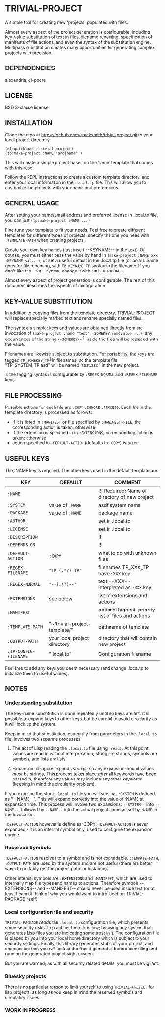 # TRIVIAL-PROJECT

A simple tool for creating new 'projects' populated with files.

Almost every aspect of the project generation is configurable, including key-value substitution of text in files, filename renaming, specification of manifests of file actions, and even the syntax of the substitution engine.  Multipass substitution creates many opportunities for generating complex projects with precision.

## DEPENDENCIES

alexandria, cl-ppcre

## LICENSE

BSD 3-clause license

## INSTALLATION

Clone the repo at https://github.com/stacksmith/trivial-project.git to your local project directory.

```
(ql:quickload :trivial-project)
(tp:make-project :NAME "projname" )
```
This will create a simple project based on the 'lame' template that comes with this repo. 

Follow the REPL instructions to create a custom template directory, and enter your local information in the `.local.tp` file.  This will allow you to customize the projects with your name and preferences.

## GENERAL USAGE

After setting your name/email address and preferred license in .local.tp file, you can just `(tp:make-project :NAME ...)`

Fine tune your template to fit your needs.  Feel free to create different templates for different types of projects; specify the one you need with `:TEMPLATE-PATH` when creating projects.  

Create your own key names (just insert --KEYNAME-- in the text).  Of course, you must either pass the value by hand in `(make-project :NAME xxx :KEYNAME val...)`, or set a useful default in the .local.tp file (or both!).  Same goes for file renaming, with `TP_KEYNAME_TP` syntax in the filename.  If you don't like the --xx-- syntax, change it with `:REGEX-NORMAL`...

Almost every aspect of project generation is configurable.  The rest of this document describes the aspects of configuration.

## KEY-VALUE SUBSTITUTION

In addition to copying files from the template directory, TRIVIAL-PROJECT will replace specially marked text and rename specially named files.

The syntax is simple: keys and values are obtained directly from the invocation of `(make-project :name "test" :SOMEKEY somevalue ...)`; any occurrences of the string `--SOMEKEY--` <sup>[1](#myfootnote1)</sup> inside the files will be replaced with the value.

Filenames are likewise subject to substitution.  For portability, the keys are tagged `TP_SOMEKEY_TP`<sup>[1](#myfootnote1)</sup> in filenames; so the template file "TP_SYSTEM_TP.asd" will be named "test.asd" in the new project.

<a name="myfootnote1">1</a>: the tagging syntax is configurable by `:REGEX-NORMAL` and `:REGEX-FILENAME` keys.

## FILE PROCESSING

Possible actions for each file are `:COPY` `:IGNORE` `:PROCESS`.  Each file in the template directory is processed as follows:

* If it is listed in `:MANIFEST` or file specified by `:MANIFEST-FILE`, the corresponding action is taken; otherwise
* If the extension is specified in in `:EXTENSIONS`, corresponding action is taken; otherwise
* action specified in `:DEFAULT-ACTION` (defaults to `:COPY`) is taken.


## USEFUL KEYS

The :NAME key is required.  The other keys used in the default template are:

 KEY | DEFAULT | COMMENT
 --- | ------- | -------
`:NAME` | | !!! Required; Name of directory of new project
`:SYSTEM` | value of `:NAME` | asdf system name
`:PACKAGE` | value of `:NAME` | package name
`:AUTHOR`  | | set in .local.tp
`:LICENSE` | | set in .local.tp
`:DESCRIPTION` | | !!!
`:DEPENDS-ON` | | !!!
`:DEFAULT-ACTION` | `:COPY` | what to do with unknown files
`:REGEX-FILENAME` | `"TP_(.*?)_TP"` | filenames TP_XXX_TP have `:XXX` key
`:REGEX-NORMAL`   | `"--(.*?)--"` | text --XXX-- interpreted as `:XXX` key
`:EXTENSIONS`    | see below | list of extensions and actions
`:MANIFEST` | | optional highest-priority list of files and actions
`:TEMPLATE-PATH` | "~/trivial-project-template/" | pathname of template
`:OUTPUT-PATH` | your local project directory | directory that will contain new project
`:TP-CONFIG-FILENAME` | ".local.tp" | Configuration filename 


Feel free to add any keys you deem necessary (and change .local.tp to initialize them to useful values).

## NOTES

### Understanding substitution

The key-name substitution is done repeatedly until no keys are left.  It is possible to expand keys to other keys, but be careful to avoid circularity as it will lock up the system.

Keep in mind that substitution, especially from parameters in the `.local.tp` file, involves two separate processes.  

1. The act of Lisp reading the `.local.tp` file using `(read)`.  At this point, values are read in without interpretation; string are strings, symbols are symbols, and lists are lists.

2. Expansion: cl-ppcre expands _strings_; so any expansion-bound values _must_ be strings.  This process takes place _after_ all keywords have been parsed in; therefore any values may include any other keywords (keeping in mind the circularity problem).

If you examine the stock `.local.tp` file you will see that `:SYSTEM` is defined as "--NAME--".  This will expand correctly into the value of :NAME at expansion time.  This process will involve two expansions: `--SYSTEM--` into `--NAME--`, followed by `--NAME--` into the actual project name as set by `:NAME` in the invocation.

`:DEFAULT-ACTION` however is define as :COPY.  `:DEFAULT-ACTION` is never expanded - it is an internal symbol only, used to configure the expansion engine.

### Reserved Symbols

`:DEFAULT-ACTION` resolves to a symbol and is not expnadable. `:TEMPATE-PATH`, `:OUTPUT-PATH` are used by the system and are not useful (there are better ways to portably get the project path for instance).

Other internal symbols are `:EXTENSIONS` and `:MANIFEST`, which are used to internally map file types and names to actions.  Therefore symbols --EXTENSIONS-- and --MANIFEST-- should never be used inside text (or at least I cannot think of why you would want to introspect on TRIVIAL-PACKAGE itself)

### Local configuration file and security

`TRIVIAL-PACKAGE` _reads_ the `.local.tp` configuration file, which presents some security risks.  In practice, the risk is low; by using any system that generates Lisp files you are indicating some trust in it.  The configuration file is placed by you into your local home directory which is subject to your security settings.  Finally, this library generates stubs of your project, and chances are that you _will_ look at the files it generates before compiling and running the generated project sight unseen.

But you are warned; as with all security related details, you must be vigilant.

### Bluesky projects

There is no particular reason to limit yourself to using `TRIVIAL-PROJECT` for lisp projects, as long as you keep in mind the reserved symbols and circulatiry issues.

### WORK IN PROGRESS




